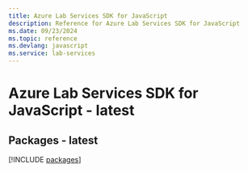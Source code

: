 ```yaml
---
title: Azure Lab Services SDK for JavaScript
description: Reference for Azure Lab Services SDK for JavaScript
ms.date: 09/23/2024
ms.topic: reference
ms.devlang: javascript
ms.service: lab-services
---
```

# Azure Lab Services SDK for JavaScript - latest
## Packages - latest
[!INCLUDE [packages](lab-services-index.md)]